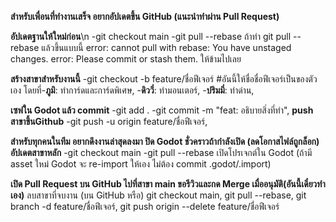 **สำหรับเพื่อนที่ทำงานเสร็จ อยากอัปเดตขึ้น GitHub (แนะนำทำผ่าน Pull Request)**

**อัปเดตฐานให้ใหม่ก่อน**\n
-git checkout main
-git pull --rebase
ถ้าทำ git pull --rebase แล้วขึ้นแบบนี้ error: cannot pull with rebase: You have unstaged changes.
error: Please commit or stash them. ให้ข้ามไปเลย

**สร้างสาขาสำหรับงานนี้**
-git checkout -b feature/ชื่อฟีเจอร์ #อันนี้ให้ชื่อชื่อฟีเจอร์เป็นของตัวเอง 
โดยที่-**ภูมิ**: ทำการ์ดและการ์ดพิเศษ,
-**ดิววี่**: ทำมอนเตอร์,
-**ปริมมี่**: ทำด่าน,

**เซฟใน Godot แล้ว commit**
-git add .
-git commit -m "feat: อธิบายสิ่งที่ทำ",
**push สาขาขึ้นGithub**
-git push -u origin feature/ชื่อฟีเจอร์,

**สำหรับทุกคนในทีม อยากดึงงานล่าสุดลงมา
ปิด Godot ชั่วคราวถ้ากำลังเปิด (ลดโอกาสไฟล์ถูกล็อก)
อัปเดตสาขาหลัก**
-git checkout main
-git pull --rebase
เปิดโปรเจกต์ใน Godot (ถ้ามี asset ใหม่ Godot จะ re-import ให้เอง ไม่ต้อง commit .godot/.import)

**เปิด Pull Request บน GitHub ไปที่สาขา main ขอรีวิวและกด Merge เมื่ออนุมัติ(อันนี้เดี๋ยวทำเอง)**
ลบสาขาที่จบงาน (บน GitHub หรือ)
git checkout main,
git pull --rebase,
git branch -d feature/ชื่อฟีเจอร์,
git push origin --delete feature/ชื่อฟีเจอร์
